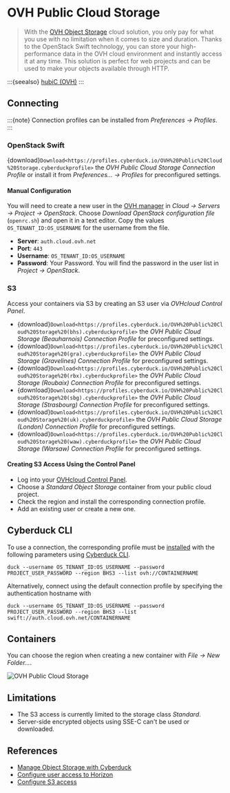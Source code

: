 OVH Public Cloud Storage
====

> With the [OVH Object Storage](https://www.ovh.com/us/public-cloud/storage/object-storage/) cloud solution, you only pay for what you use with no limitation when it comes to size and duration. Thanks to the OpenStack Swift technology, you can store your high-performance data in the OVH cloud environment and instantly access it at any time. This solution is perfect for web projects and can be used to make your objects available through HTTP.

:::{seealso}
[hubiC (OVH)](hubic)
:::

## Connecting

:::{note}
Connection profiles can be installed from *Preferences → Profiles*.
:::

### OpenStack Swift

{download}`Download<https://profiles.cyberduck.io/OVH%20Public%20Cloud%20Storage.cyberduckprofile>`  the *OVH Public Cloud Storage Connection Profile* or install it from *Preferences… → Profiles* for preconfigured settings.

#### Manual Configuration

You will need to create a new user in the [OVH manager](https://www.ovh.com/manager/cloud/) in *Cloud → Servers → Project → OpenStack*. Choose *Download OpenStack configuration file* (`openrc.sh`) and open it in a text editor. Copy the values `OS_TENANT_ID:OS_USERNAME` for the username from the file.

- **Server**: `auth.cloud.ovh.net`
- **Port**: `443`
- **Username**: `OS_TENANT_ID:OS_USERNAME`
- **Password**: Your Password. You will find the password in the user list in *Project → OpenStack*.

### S3

Access your containers via S3 by creating an S3 user via *OVHcloud Control Panel*.

- {download}`Download<https://profiles.cyberduck.io/OVH%20Public%20Cloud%20Storage%20(bhs).cyberduckprofile>` the *OVH Public Cloud Storage (Beauharnois) Connection Profile* for preconfigured settings.
- {download}`Download<https://profiles.cyberduck.io/OVH%20Public%20Cloud%20Storage%20(gra).cyberduckprofile>` the *OVH Public Cloud Storage (Gravelines) Connection Profile* for preconfigured settings.
- {download}`Download<https://profiles.cyberduck.io/OVH%20Public%20Cloud%20Storage%20(rbx).cyberduckprofile>` the *OVH Public Cloud Storage (Roubaix) Connection Profile* for preconfigured settings.
- {download}`Download<https://profiles.cyberduck.io/OVH%20Public%20Cloud%20Storage%20(sbg).cyberduckprofile>` the *OVH Public Cloud Storage (Strasbourg) Connection Profile* for preconfigured settings.
- {download}`Download<https://profiles.cyberduck.io/OVH%20Public%20Cloud%20Storage%20(uk).cyberduckprofile>` the *OVH Public Cloud Storage (London) Connection Profile* for preconfigured settings.
- {download}`Download<https://profiles.cyberduck.io/OVH%20Public%20Cloud%20Storage%20(waw).cyberduckprofile>` the *OVH Public Cloud Storage (Warsaw) Connection Profile* for preconfigured settings.

#### Creating S3 Access Using the Control Panel

- Log into your [OVHcloud Control Panel](https://us.ovhcloud.com/manager/).
- Choose a *Standard Object Storage* container from your public cloud project.
- Check the region and install the corresponding connection profile.
- Add an existing user or create a new one.

## Cyberduck CLI

To use a connection, the corresponding profile must be [installed](../../cli/index.md#profiles) with the following parameters using [Cyberduck CLI](https://duck.sh/).

```
duck --username OS_TENANT_ID:OS_USERNAME --password PROJECT_USER_PASSWORD --region BHS3 --list ovh://CONTAINERNAME
```

Alternatively, connect using the default connection profile by specifying the authentication hostname with

```
duck --username OS_TENANT_ID:OS_USERNAME --password PROJECT_USER_PASSWORD --region BHS3 --list swift://auth.cloud.ovh.net/CONTAINERNAME
```

## Containers

You can choose the region when creating a new container with *File → New Folder…*.

![OVH Public Cloud Storage](_images/OVH_Public_Cloud_Storage.png)

## Limitations

- The S3 access is currently limited to the storage class *Standard*.
- Server-side encrypted objects using SSE-C can't be used or downloaded.

## References

- [Manage Object Storage with Cyberduck](https://docs.ovh.com/us/en/storage/manage_object_storage_with_cyberduck/)
- [Configure user access to Horizon](https://docs.ovh.com/us/en/public-cloud/configure_user_access_to_horizon/)
- [Configure S3 access](https://support.us.ovhcloud.com/hc/en-us/articles/10695902938899-How-to-Create-a-Container-in-OVHcloud-S3-Object-Storage)